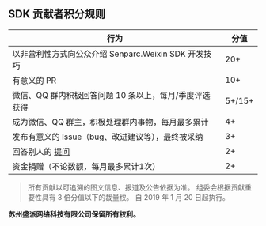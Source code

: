 ## SDK 贡献者积分规则

| 行为                                               | 分值       
|----------------------------------------------------|-------------
| 以非营利性方式向公众介绍 Senparc.Weixin SDK 开发技巧  | 20+
| 有意义的 PR                                         | 10+
| 微信、QQ 群内积极回答问题 10 条以上，每月/季度评选获得  | 5+/15+
| 成为微信、QQ 群主，积极处理群内事物，每月最多累计       | 4+
| 发布有意义的 Issue（bug、改进建议等），最终被采纳      | 3+
| 回答别人的 [提问](https://weixin.senparc.com/QA)     | 2+
| 资金捐赠（不论数额，每月最多累计1次）                  | 2+

> 所有贡献以可追溯的图文信息、报道及公告依据为准。
> 组委会根据贡献重要性具有 3 倍分值以下的裁量权。
> 自 2019 年 1 月 20 日起执行。

**苏州盛派网络科技有限公司保留所有权利。**

